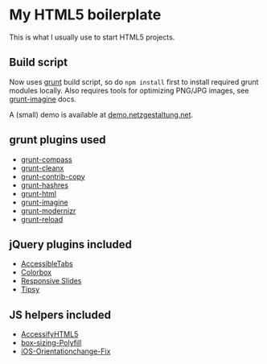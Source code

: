 # My HTML5 boilerplate

This is what I usually use to start HTML5 projects.

## Build script

Now uses [grunt](http://gruntjs.com) build script, so do `npm install` first to install required grunt modules locally. Also requires tools for optimizing PNG/JPG images, see [grunt-imagine](https://github.com/asciidisco/grunt-imagine) docs.

A (small) demo is available at [demo.netzgestaltung.net](http://demo.netzgestaltung.net).

## grunt plugins used

* [grunt-compass](https://github.com/kahlil/grunt-compass)
* [grunt-cleanx](https://github.com/99corps/grunt-cleanx)
* [grunt-contrib-copy](https://github.com/gruntjs/grunt-contrib-copy)
* [grunt-hashres](https://github.com/Luismahou/grunt-hashres)
* [grunt-html](https://github.com/jzaefferer/grunt-html)
* [grunt-imagine](https://github.com/asciidisco/grunt-imagine)
* [grunt-modernizr](https://github.com/doctyper/grunt-modernizr)
* [grunt-reload](https://github.com/webxl/grunt-reload)

## jQuery plugins included

* [AccessibleTabs](https://github.com/ginader/Accessible-Tabs)
* [Colorbox](https://github.com/jackmoore/colorbox)
* [Responsive Slides](https://github.com/viljamis/ResponsiveSlides.js)
* [Tipsy](https://github.com/jaz303/tipsy)

## JS helpers included

* [AccessifyHTML5](https://github.com/yatil/accessifyhtml5.js)
* [box-sizing-Polyfill](https://github.com/Schepp/box-sizing-polyfill)
* [iOS-Orientationchange-Fix](https://github.com/scottjehl/iOS-Orientationchange-Fix)
